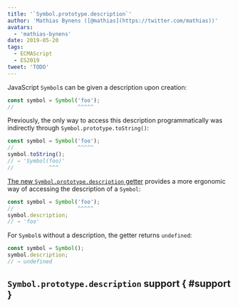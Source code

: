 ```yaml
---
title: '`Symbol.prototype.description`'
author: 'Mathias Bynens ([@mathias](https://twitter.com/mathias))'
avatars:
  - 'mathias-bynens'
date: 2019-05-20
tags:
  - ECMAScript
  - ES2019
tweet: 'TODO'
---
```

JavaScript `Symbol`s can be given a description upon creation:

```js
const symbol = Symbol('foo');
//                    ^^^^^
```

Previously, the only way to access this description programmatically was indirectly through `Symbol.prototype.toString()`:

```js
const symbol = Symbol('foo');
//                    ^^^^^
symbol.toString();
// → 'Symbol(foo)'
//           ^^^
```

[The new `Symbol.prototype.description` getter](https://tc39.github.io/proposal-Symbol-description/) provides a more ergonomic way of accessing the description of a `Symbol`:

```js
const symbol = Symbol('foo');
//                    ^^^^^
symbol.description;
// → 'foo'
```

For `Symbol`s without a description, the getter returns `undefined`:

```js
const symbol = Symbol();
symbol.description;
// → undefined
```

## `Symbol.prototype.description` support { #support }

<feature-support chrome="70 /blog/v8-release-70#javascript-language-features"
                 firefox="63"
                 safari="12.1"
                 nodejs="12 https://twitter.com/mathias/status/1120700101637353473"
                 babel="no"></feature-support>
